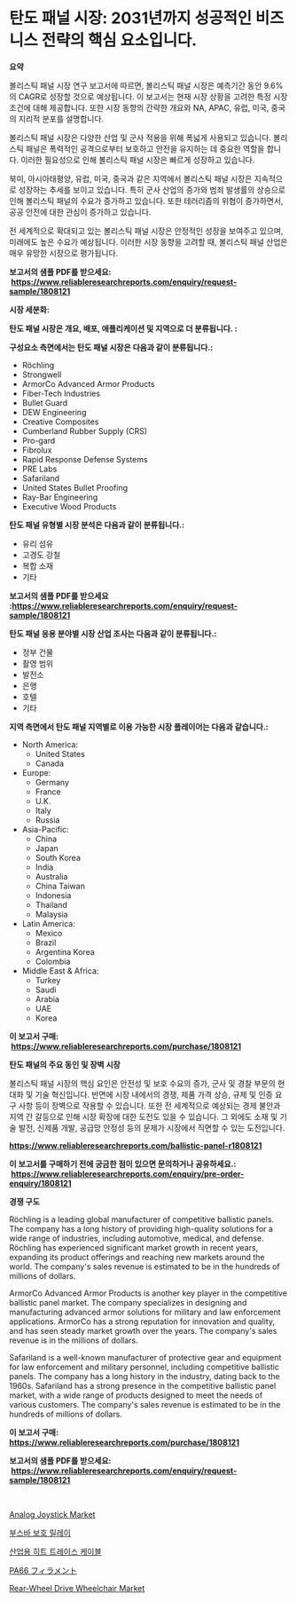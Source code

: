 <p><h1>탄도 패널 시장: 2031년까지 성공적인 비즈니스 전략의 핵심 요소입니다.</h1></p><p><strong>요약</strong></p>
<p><p>볼리스틱 패널 시장 연구 보고서에 따르면, 볼리스틱 패널 시장은 예측기간 동안 9.6%의 CAGR로 성장할 것으로 예상됩니다. 이 보고서는 현재 시장 상황을 고려한 특정 시장 조건에 대해 제공합니다. 또한 시장 동향의 간략한 개요와 NA, APAC, 유럽, 미국, 중국의 지리적 분포를 설명합니다.</p><p>볼리스틱 패널 시장은 다양한 산업 및 군사 적용을 위해 폭넓게 사용되고 있습니다. 볼리스틱 패널은 폭력적인 공격으로부터 보호하고 안전을 유지하는 데 중요한 역할을 합니다. 이러한 필요성으로 인해 볼리스틱 패널 시장은 빠르게 성장하고 있습니다.</p><p>북미, 아시아태평양, 유럽, 미국, 중국과 같은 지역에서 볼리스틱 패널 시장은 지속적으로 성장하는 추세를 보이고 있습니다. 특히 군사 산업의 증가와 범죄 발생률의 상승으로 인해 볼리스틱 패널의 수요가 증가하고 있습니다. 또한 테러리즘의 위협이 증가하면서, 공공 안전에 대한 관심이 증가하고 있습니다.</p><p>전 세계적으로 확대되고 있는 볼리스틱 패널 시장은 안정적인 성장을 보여주고 있으며, 미래에도 높은 수요가 예상됩니다. 이러한 시장 동향을 고려할 때, 볼리스틱 패널 산업은 매우 유망한 시장으로 평가됩니다.</p></p>
<p><strong>보고서의 샘플 PDF를 받으세요: &nbsp;<a href="https://www.reliableresearchreports.com/enquiry/request-sample/1808121">https://www.reliableresearchreports.com/enquiry/request-sample/1808121</a></strong></p>
<p><strong>시장 세분화:</strong></p>
<p><strong> 탄도 패널 시장은 개요, 배포, 애플리케이션 및 지역으로 더 분류됩니다. :</strong></p>
<p><strong>구성요소 측면에서는 탄도 패널 시장은 다음과 같이 분류됩니다.:</strong></p>
<p><ul><li>Röchling</li><li>Strongwell</li><li>ArmorCo Advanced Armor Products</li><li>Fiber-Tech Industries</li><li>Bullet Guard</li><li>DEW Engineering</li><li>Creative Composites</li><li>Cumberland Rubber Supply (CRS)</li><li>Pro-gard</li><li>Fibrolux</li><li>Rapid Response Defense Systems</li><li>PRE Labs</li><li>Safariland</li><li>United States Bullet Proofing</li><li>Ray-Bar Engineering</li><li>Executive Wood Products</li></ul></p>
<p><strong> 탄도 패널 유형별 시장 분석은 다음과 같이 분류됩니다.:</strong></p>
<p><ul><li>유리 섬유</li><li>고경도 강철</li><li>복합 소재</li><li>기타</li></ul></p>
<p><strong>보고서의 샘플 PDF를 받으세요 :<a href="https://www.reliableresearchreports.com/enquiry/request-sample/1808121">https://www.reliableresearchreports.com/enquiry/request-sample/1808121</a></strong></p>
<p><strong> 탄도 패널 응용 분야별 시장 산업 조사는 다음과 같이 분류됩니다.:</strong></p>
<p><ul><li>정부 건물</li><li>촬영 범위</li><li>발전소</li><li>은행</li><li>호텔</li><li>기타</li></ul></p>
<p><strong>지역 측면에서 탄도 패널 지역별로 이용 가능한 시장 플레이어는 다음과 같습니다.:</strong></p>
<p><ul>
    <li>
        North America:
        <ul>
            <li>United States</li>
            <li>Canada</li>
        </ul>
    </li>
    <li>
        Europe:
        <ul>
            <li>Germany</li>
            <li>France</li>
            <li>U.K.</li>
            <li>Italy</li>
            <li>Russia</li>
        </ul>
    </li>
    <li>
        Asia-Pacific:
        <ul>
            <li>China</li>
            <li>Japan</li>
            <li>South Korea</li>
            <li>India</li>
            <li>Australia</li>
            <li>China Taiwan</li>
            <li>Indonesia</li>
            <li>Thailand</li>
            <li>Malaysia</li>
        </ul>
    </li>
    <li>
        Latin America:
        <ul>
            <li>Mexico</li>
            <li>Brazil</li>
            <li>Argentina Korea</li>
            <li>Colombia</li>
        </ul>
    </li>
    <li>
        Middle East & Africa:
        <ul>
            <li>Turkey</li>
            <li>Saudi</li>
            <li>Arabia</li>
            <li>UAE</li>
            <li>Korea</li>
        </ul>
    </li>
    </ul></p>
<p><strong>이 보고서 구매: &nbsp;<a href="https://www.reliableresearchreports.com/purchase/1808121">https://www.reliableresearchreports.com/purchase/1808121</a></strong></p>
<p><strong>탄도 패널의 주요 동인 및 장벽 시장</strong></p>
<p><p>볼리스틱 패널 시장의 핵심 요인은 안전성 및 보호 수요의 증가, 군사 및 경찰 부문의 현대화 및 기술 혁신입니다. 반면에 시장 내에서의 경쟁, 제품 가격 상승, 규제 및 인증 요구 사항 등이 장벽으로 작용할 수 있습니다. 또한 전 세계적으로 예상되는 경제 불안과 지역 간 갈등으로 인해 시장 확장에 대한 도전도 있을 수 있습니다. 그 외에도 소재 및 기술 발전, 신제품 개발, 공급망 안정성 등의 문제가 시장에서 직면할 수 있는 도전입니다.</p></p>
<p><strong><a href="https://www.reliableresearchreports.com/ballistic-panel-r1808121">https://www.reliableresearchreports.com/ballistic-panel-r1808121</a></strong></p>
<p><strong>이 보고서를 구매하기 전에 궁금한 점이 있으면 문의하거나 공유하세요.: &nbsp;<a href="https://www.reliableresearchreports.com/enquiry/pre-order-enquiry/1808121">https://www.reliableresearchreports.com/enquiry/pre-order-enquiry/1808121</a></strong></p>
<p><strong>경쟁 구도</strong></p>
<p><p>Röchling is a leading global manufacturer of competitive ballistic panels. The company has a long history of providing high-quality solutions for a wide range of industries, including automotive, medical, and defense. Röchling has experienced significant market growth in recent years, expanding its product offerings and reaching new markets around the world. The company's sales revenue is estimated to be in the hundreds of millions of dollars.</p><p>ArmorCo Advanced Armor Products is another key player in the competitive ballistic panel market. The company specializes in designing and manufacturing advanced armor solutions for military and law enforcement applications. ArmorCo has a strong reputation for innovation and quality, and has seen steady market growth over the years. The company's sales revenue is in the millions of dollars.</p><p>Safariland is a well-known manufacturer of protective gear and equipment for law enforcement and military personnel, including competitive ballistic panels. The company has a long history in the industry, dating back to the 1960s. Safariland has a strong presence in the competitive ballistic panel market, with a wide range of products designed to meet the needs of various customers. The company's sales revenue is estimated to be in the hundreds of millions of dollars.</p></p>
<p><strong>이 보고서 구매: &nbsp; <a href="https://www.reliableresearchreports.com/purchase/1808121">https://www.reliableresearchreports.com/purchase/1808121</a></strong></p>
<p><strong>보고서의 샘플 PDF를 받으세요: &nbsp;<a href="https://www.reliableresearchreports.com/enquiry/request-sample/1808121">https://www.reliableresearchreports.com/enquiry/request-sample/1808121</a></strong><strong></strong></p>
<p>&nbsp;</p>
<p><p><a href="https://view.publitas.com/reportprime-1/decoding-analog-joystick-market-metrics-market-share-trends-and-growth-patterns/">Analog Joystick Market</a></p><p><a href="https://github.com/KellyLyncyh543964/Market-Research-Report-List-1/blob/main/369067538926.md">부스바 보호 릴레이</a></p><p><a href="https://github.com/rcabello548/Market-Research-Report-List-1/blob/main/911891038927.md">산업용 히트 트레이스 케이블</a></p><p><a href="https://github.com/zjkmgcs938405/Market-Research-Report-List-1/blob/main/744270342479.md">PA66 フィラメント</a></p><p><a href="https://github.com/luckyshygirl/Market-Research-Report-List-4/blob/main/rear-wheel-drive-wheelchair-market.md">Rear-Wheel Drive Wheelchair Market</a></p></p>